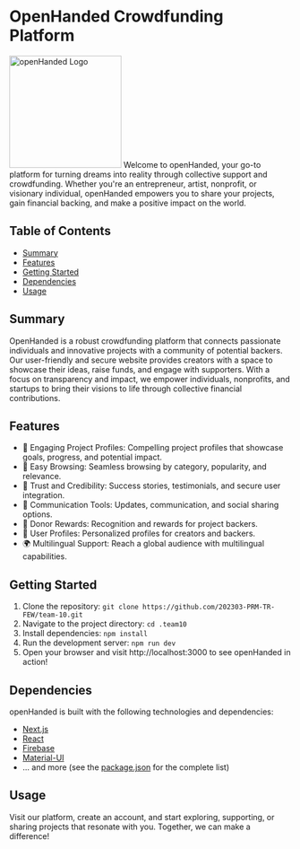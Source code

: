 # OpenHanded Crowdfunding Platform

<img src="https://team-10-roan.vercel.app/_next/static/media/logo.d6d639ea.svg" alt="openHanded Logo" width="200">
Welcome to openHanded, your go-to platform for turning dreams into reality through collective support and crowdfunding. Whether you're an entrepreneur, artist, nonprofit, or visionary individual, openHanded empowers you to share your projects, gain financial backing, and make a positive impact on the world.

## Table of Contents
- [Summary](#summary)
- [Features](#features)
- [Getting Started](#getting-started)
- [Dependencies](#dependencies)
- [Usage](#usage)

## Summary

OpenHanded is a robust crowdfunding platform that connects passionate individuals and innovative projects with a community of potential backers. Our user-friendly and secure website provides creators with a space to showcase their ideas, raise funds, and engage with supporters. With a focus on transparency and impact, we empower individuals, nonprofits, and startups to bring their visions to life through collective financial contributions.

## Features

- 🌟 Engaging Project Profiles: Compelling project profiles that showcase goals, progress, and potential impact.
- 🚀 Easy Browsing: Seamless browsing by category, popularity, and relevance.
- 🔐 Trust and Credibility: Success stories, testimonials, and secure user integration.
- 📣 Communication Tools: Updates, communication, and social sharing options.
- 🎁 Donor Rewards: Recognition and rewards for project backers.
- 👤 User Profiles: Personalized profiles for creators and backers.
- 🌍 Multilingual Support: Reach a global audience with multilingual capabilities.

## Getting Started

1. Clone the repository: `git clone https://github.com/202303-PRM-TR-FEW/team-10.git`
2. Navigate to the project directory: `cd .team10`
3.  Install dependencies: `npm install`
4.  Run the development server: `npm run dev`
5. Open your browser and visit http://localhost:3000 to see openHanded in action!

## Dependencies

openHanded is built with the following technologies and dependencies:

- [Next.js](https://nextjs.org)
- [React](https://reactjs.org)
- [Firebase](https://firebase.google.com)
- [Material-UI](https://mui.com)
- ... and more (see the [package.json](/package.json) for the complete list)

## Usage

Visit our platform, create an account, and start exploring, supporting, or sharing projects that resonate with you. Together, we can make a difference!

